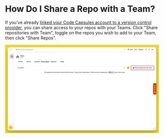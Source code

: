 # How Do I Share a Repo with a Team?

If you've already [linked your Code Capsules account to a version control provider](../account/connect-version-control.md), you can share access to your repos with your Teams. Click "Share repositories with Team", toggle on the repos you wish to add to your Team, then click "Share Repos".

![Edit Team Repos](../.gitbook/assets/platform/teams/add-repo.png)

